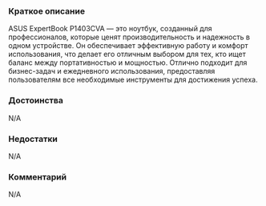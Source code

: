 ### **Краткое описание**
ASUS ExpertBook P1403CVA — это ноутбук, созданный для профессионалов, которые ценят производительность и надежность в одном устройстве. Он обеспечивает эффективную работу и комфорт использования, что делает его отличным выбором для тех, кто ищет баланс между портативностью и мощностью. Отлично подходит для бизнес-задач и ежедневного использования, предоставляя пользователям все необходимые инструменты для достижения успеха.

### **Достоинства**
N/A

### **Недостатки**
N/A

### **Комментарий**
N/A
